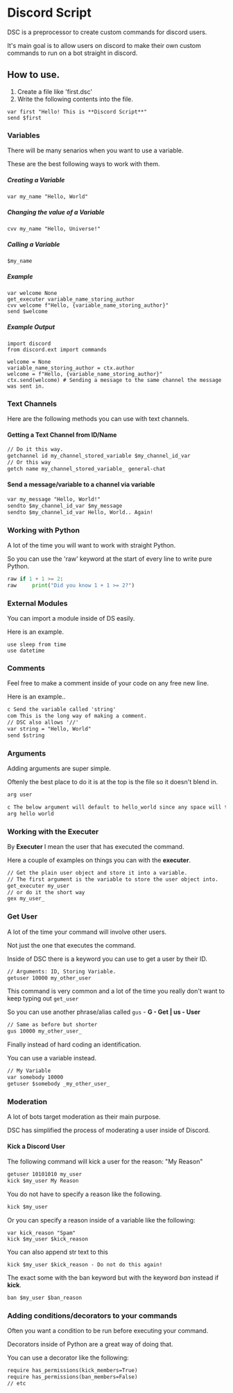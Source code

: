 # Discord Script

DSC is a preprocessor to create custom commands for discord users.

It's main goal is to allow users on discord to make their own custom commands to run on a bot straight in discord.

## How to use.

1. Create a file like 'first.dsc'
2. Write the following contents into the file.

```
var first "Hello! This is **Discord Script**"
send $first
```

### Variables

There will be many senarios when you want to use a variable.

These are the best following ways to work with them.

##### Creating a Variable

```
var my_name "Hello, World"
```

##### Changing the value of a Variable

```
cvv my_name "Hello, Universe!"
```

##### Calling a Variable

```
$my_name
```

##### Example

```
var welcome None
get_executer variable_name_storing_author
cvv welcome f"Hello, {variable_name_storing_author}"
send $welcome
```

##### Example Output

```
import discord
from discord.ext import commands

welcome = None
variable_name_storing_author = ctx.author
welcome = f"Hello, {variable_name_storing_author}"
ctx.send(welcome) # Sending a message to the same channel the message was sent in.
```

### Text Channels

Here are the following methods you can use with text channels.

#### Getting a Text Channel from ID/Name

```txt
// Do it this way.
getchannel id my_channel_stored_variable $my_channel_id_var
// Or this way
getch name my_channel_stored_variable_ general-chat
```

#### Send a message/variable to a channel via variable

```txt
var my_message "Hello, World!"
sendto $my_channel_id_var $my_message
sendto $my_channel_id_var Hello, World.. Again!
```

### Working with Python

A lot of the time you will want to work with straight Python.

So you can use the 'raw' keyword at the start of every line to write pure Python.

```py
raw if 1 + 1 >= 2:
raw     print("Did you know 1 + 1 >= 2?")
```

### External Modules

You can import a module inside of DS easily.

Here is an example.
```
use sleep from time
use datetime
```

### Comments

Feel free to make a comment inside of your code on any free new line.

Here is an example..

```txt
c Send the variable called 'string'
com This is the long way of making a comment.
// DSC also allows '//'
var string = "Hello, World"
send $string
```

### Arguments

Adding arguments are super simple.

Oftenly the best place to do it is at the top is the file so it doesn't blend in.

```txt
arg user

c The below argument will default to hello_world since any space will transfer to a _
arg hello world 
```

### Working with the Executer

By **Executer** I mean the user that has executed the command.

Here a couple of examples on things you can with the **executer**.

```txt
// Get the plain user object and store it into a variable.
// The first argument is the variable to store the user object into.
get_executer my_user
// or do it the short way
gex my_user_
```

### Get User

A lot of the time your command will involve other users.

Not just the one that executes the command. 

Inside of DSC there is a keyword you can use to get a user by their ID.

```txt
// Arguments: ID, Storing Variable.
getuser 10000 my_other_user
```

This command is very common and a lot of the time you really don't want to keep typing out `get_user`

So you can use another phrase/alias called `gus` - **G - Get | us - User**

```txt
// Same as before but shorter
gus 10000 my_other_user_
```

Finally instead of hard coding an identification.

You can use a variable instead. 

```txt
// My Variable
var somebody 10000
getuser $somebody _my_other_user_
```

### Moderation

A lot of bots target moderation as their main purpose.

DSC has simplified the process of moderating a user inside of Discord.

#### Kick a Discord User

The following command will kick a user for the reason: "My Reason"

```txt
getuser 10101010 my_user
kick $my_user My Reason
```

You do not have to specify a reason like the following.

```txt
kick $my_user
```

Or you can specify a reason inside of a variable like the following:

```
var kick_reason "Spam"
kick $my_user $kick_reason
```

You can also append str text to this
```
kick $my_user $kick_reason - Do not do this again!
```

The exact some with the ban keyword but with the keyword *ban* instead if **kick**.

```txt
ban $my_user $ban_reason
```

### Adding conditions/decorators to your commands

Often you want a condition to be run before executing your command.

Decorators inside of Python are a great way of doing that.

You can use a decorator like the following:

```txt
require has_permissions(kick_members=True)
require has_permissions(ban_members=False)
// etc
```

